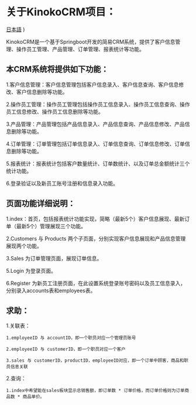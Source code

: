 # 关于KinokoCRM项目：
[日本語](https://github.com/sherlock-lushiqi/KinokoCRM/blob/master/README.JP.md)
)

KinokoCRM是一个基于Springboot开发的简易CRM系统，提供了客户信息管理、操作员工管理、产品管理、订单管理、报表统计等功能。

## 本CRM系统将提供如下功能：

1.客户信息管理：客户信息管理包括客户信息录入、客户信息查询、客户信息修改、客户信息删除等功能。

2.操作员工管理：操作员工管理包括操作员工信息录入、操作员工信息查询、操作员工信息修改、操作员工信息删除等功能。

3.产品管理：产品管理包括产品信息录入、产品信息查询、产品信息修改、产品信息删除等功能。

4.订单管理：订单管理包括订单信息录入、订单信息查询、订单信息修改、订单信息删除等功能。

5.报表统计：报表统计包括客户数量统计、订单数统计、以及订单总金额统计三个统计功能。

6.登录验证以及新员工账号注册和信息录入功能。

## 页面功能详细说明：

1.index：首页，包括报表统计功能实现，简略（最新5个）客户信息展现、最新订单（最新5个）管理展现三个功能。

2.Customers 与 Products 两个子页面，分别实现客户信息展现和产品信息管理展现两个功能。

3.Sales 为订单管理页面，展现订单信息。

5.Login 为登录页面。

6.Register 为新员工注册页面，在此设置系统登录账号密码以及员工信息录入，分别录入accounts表和employees表。

## 求助：
1.关联表：

    1.employeeID 与 accountID，即一个职员对应一个管理员账号

    2.employeeID 与 customerID，即一个职员对应一个客户

    3.sales 与 customerID，productID，employeeID对应，即一个订单中顾客，商品和职员信息关联
2.查询：

    1.index中希望能在sales板块显示总销售额，即订单数 * 订单价格，而订单价格则为订单商品数 * 商品单价。